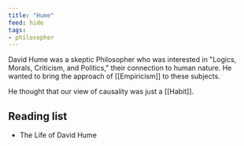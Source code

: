 ```yaml
---
title: "Hume"
feed: hide
tags:
- philosopher
---
```


David Hume was a skeptic Philosopher who was interested in "Logics, Morals, Criticism, and Politics," their connection to human nature. He wanted to bring the approach of [[Empiricism]] to these subjects.

He thought that our view of causality was just a [[Habit]]. 

## Reading list

* The Life of David Hume